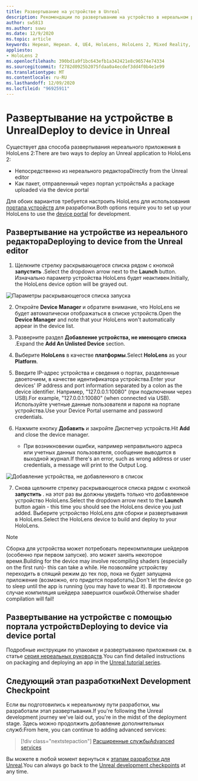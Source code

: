 ```yaml
---
title: Развертывание на устройстве в Unreal
description: Рекомендации по развертыванию на устройство в нереальном режиме в HoloLens 2
author: sw5813
ms.author: suwu
ms.date: 12/9/2020
ms.topic: article
keywords: Нереал, Нереал. 4, UE4, HoloLens, HoloLens 2, Mixed Reality, развертывание на устройстве, ПК, документация, гарнитура смешанной реальности, гарнитура Windows Mixed Reality, гарнитура виртуальной реальности
appliesto:
- HoloLens 2
ms.openlocfilehash: 390bd1a9f1bc643efb1a342421e8c96574e74334
ms.sourcegitcommit: f2782d0925b2075fdaa0a4ecdef3dd4f0b4e1e99
ms.translationtype: MT
ms.contentlocale: ru-RU
ms.lasthandoff: 12/09/2020
ms.locfileid: "96925911"
---
```

# <a name="deploy-to-device-in-unreal"></a><span data-ttu-id="82b1f-104">Развертывание на устройстве в Unreal</span><span class="sxs-lookup"><span data-stu-id="82b1f-104">Deploy to device in Unreal</span></span>

<span data-ttu-id="82b1f-105">Существует два способа развертывания нереального приложения в HoloLens 2:</span><span class="sxs-lookup"><span data-stu-id="82b1f-105">There are two ways to deploy an Unreal application to HoloLens 2:</span></span>
* <span data-ttu-id="82b1f-106">Непосредственно из нереального редактора</span><span class="sxs-lookup"><span data-stu-id="82b1f-106">Directly from the Unreal editor</span></span>
* <span data-ttu-id="82b1f-107">Как пакет, отправленный через портал устройств</span><span class="sxs-lookup"><span data-stu-id="82b1f-107">As a package uploaded via the device portal</span></span>

<span data-ttu-id="82b1f-108">Для обоих вариантов требуется настроить HoloLens для использования [портала устройств](../platform-capabilities-and-apis/using-the-windows-device-portal.md) для разработки.</span><span class="sxs-lookup"><span data-stu-id="82b1f-108">Both options require you to set up your HoloLens to use the [device portal](../platform-capabilities-and-apis/using-the-windows-device-portal.md) for development.</span></span>

## <a name="deploying-to-device-from-the-unreal-editor"></a><span data-ttu-id="82b1f-109">Развертывание на устройстве из нереального редактора</span><span class="sxs-lookup"><span data-stu-id="82b1f-109">Deploying to device from the Unreal editor</span></span>

1. <span data-ttu-id="82b1f-110">Щелкните стрелку раскрывающегося списка рядом с кнопкой **запустить** .</span><span class="sxs-lookup"><span data-stu-id="82b1f-110">Select the dropdown arrow next to the **Launch** button.</span></span> <span data-ttu-id="82b1f-111">Изначально параметр устройства HoloLens будет неактивен.</span><span class="sxs-lookup"><span data-stu-id="82b1f-111">Initially, the HoloLens device option will be grayed out.</span></span>

![Параметры раскрывающегося списка запуска](images/unreal/launch-dropdown.png)

2. <span data-ttu-id="82b1f-113">Откройте **Device Manager** и обратите внимание, что HoloLens не будет автоматически отображаться в списке устройств.</span><span class="sxs-lookup"><span data-stu-id="82b1f-113">Open the **Device Manager** and note that your HoloLens won't automatically appear in the device list.</span></span>

3. <span data-ttu-id="82b1f-114">Разверните раздел **Добавление устройства, не имеющего списка** .</span><span class="sxs-lookup"><span data-stu-id="82b1f-114">Expand the **Add An Unlisted Device** section.</span></span>

4. <span data-ttu-id="82b1f-115">Выберите **HoloLens** в качестве **платформы**.</span><span class="sxs-lookup"><span data-stu-id="82b1f-115">Select **HoloLens** as your **Platform**.</span></span>

5. <span data-ttu-id="82b1f-116">Введите IP-адрес устройства и сведения о портах, разделенные двоеточием, в качестве идентификатора устройства.</span><span class="sxs-lookup"><span data-stu-id="82b1f-116">Enter your devices' IP address and port information separated by a colon as the device identifier.</span></span> <span data-ttu-id="82b1f-117">Например, "127.0.0.1:10080" (при подключении через USB).</span><span class="sxs-lookup"><span data-stu-id="82b1f-117">For example, "127.0.0.1:10080" (when connected via USB).</span></span> <span data-ttu-id="82b1f-118">Используйте учетные данные пользователя и пароля на портале устройства.</span><span class="sxs-lookup"><span data-stu-id="82b1f-118">Use your Device Portal username and password credentials.</span></span>

6. <span data-ttu-id="82b1f-119">Нажмите кнопку **Добавить** и закройте Диспетчер устройств.</span><span class="sxs-lookup"><span data-stu-id="82b1f-119">Hit **Add** and close the device manager.</span></span>
    * <span data-ttu-id="82b1f-120">При возникновении ошибки, например неправильного адреса или учетных данных пользователя, сообщение выводится в выходной журнал.</span><span class="sxs-lookup"><span data-stu-id="82b1f-120">If there's an error, such as wrong address or user credentials, a message will print to the Output Log.</span></span>

![Добавление устройства, не добавленного в список](images/unreal/add-unlisted-device.png)

7. <span data-ttu-id="82b1f-122">Снова щелкните стрелку раскрывающегося списка рядом с кнопкой **запустить** . на этот раз вы должны увидеть только что добавленное устройство HoloLens.</span><span class="sxs-lookup"><span data-stu-id="82b1f-122">Select the dropdown arrow next to the **Launch** button again - this time you should see the HoloLens device you just added.</span></span> <span data-ttu-id="82b1f-123">Выберите устройство HoloLens для сборки и развертывания в HoloLens.</span><span class="sxs-lookup"><span data-stu-id="82b1f-123">Select the HoloLens device to build and deploy to your HoloLens.</span></span>

>[!NOTE]
><span data-ttu-id="82b1f-124">Сборка для устройства может потребовать перекомпиляции шейдеров (особенно при первом запуске). это может занять некоторое время.</span><span class="sxs-lookup"><span data-stu-id="82b1f-124">Building for the device may involve recompiling shaders (especially on the first run)- this can take a while.</span></span> <span data-ttu-id="82b1f-125">Не позволяйте устройству переходить в спящий режим до тех пор, пока не будет запущена приложение (возможно, его придется поработать).</span><span class="sxs-lookup"><span data-stu-id="82b1f-125">Don't let the device go to sleep until the app is running (you may have to wear it).</span></span> <span data-ttu-id="82b1f-126">В противном случае компиляция шейдера завершится ошибкой.</span><span class="sxs-lookup"><span data-stu-id="82b1f-126">Otherwise shader compilation will fail!</span></span>

## <a name="deploying-to-device-via-device-portal"></a><span data-ttu-id="82b1f-127">Развертывание на устройстве с помощью портала устройств</span><span class="sxs-lookup"><span data-stu-id="82b1f-127">Deploying to device via device portal</span></span>

<span data-ttu-id="82b1f-128">Подробные инструкции по упаковке и развертыванию приложения см. в статье [серия нереальных руководств](tutorials/unreal-uxt-ch6.md#packaging-and-deploying-the-app-via-device-portal).</span><span class="sxs-lookup"><span data-stu-id="82b1f-128">You can find detailed instructions on packaging and deploying an app in the [Unreal tutorial series](tutorials/unreal-uxt-ch6.md#packaging-and-deploying-the-app-via-device-portal).</span></span>

## <a name="next-development-checkpoint"></a><span data-ttu-id="82b1f-129">Следующий этап разработки</span><span class="sxs-lookup"><span data-stu-id="82b1f-129">Next Development Checkpoint</span></span>

<span data-ttu-id="82b1f-130">Если вы подготовились к нереальному пути разработки, мы разработали этап развертывания.</span><span class="sxs-lookup"><span data-stu-id="82b1f-130">If you're following the Unreal development journey we've laid out, you're in the midst of the deployment stage.</span></span> <span data-ttu-id="82b1f-131">Здесь можно продолжить добавление дополнительных служб:</span><span class="sxs-lookup"><span data-stu-id="82b1f-131">From here, you can continue to adding advanced services:</span></span>

> [!div class="nextstepaction"]
> [<span data-ttu-id="82b1f-132">Расширенные службы</span><span class="sxs-lookup"><span data-stu-id="82b1f-132">Advanced services</span></span>](unreal-development-overview.md#5-adding-services)

<span data-ttu-id="82b1f-133">Вы можете в любой момент вернуться к [этапам разработки для Unreal](unreal-development-overview.md#4-streaming-and-deploying-to-a-device).</span><span class="sxs-lookup"><span data-stu-id="82b1f-133">You can always go back to the [Unreal development checkpoints](unreal-development-overview.md#4-streaming-and-deploying-to-a-device) at any time.</span></span>

